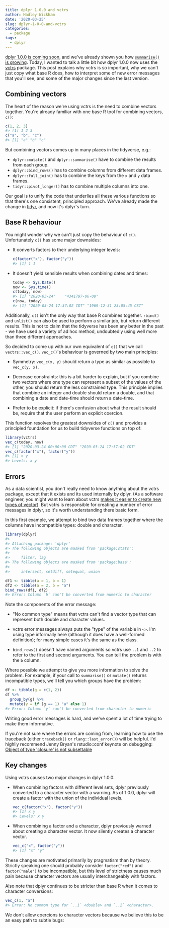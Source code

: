 ```yaml
---
title: dplyr 1.0.0 and vctrs
author: Hadley Wickham
date: '2020-03-25'
slug: dplyr-1-0-0-and-vctrs
categories:
  - package
tags:
  - dplyr
---
```


[dplyr 1.0.0 is coming soon](https://www.tidyverse.org/blog/2020/03/dplyr-1-0-0-is-coming-soon/), and we've already shown you how [`summarise()` is growing](https://www.tidyverse.org/blog/2020/03/dplyr-1-0-0-summarise/). Today, I wanted to talk a little bit how dplyr 1.0.0 now uses the  [vctrs](http://vctrs.r-lib.org/) package. This post explains why vctrs is so important, why we can't just copy what base R does, how to interpret some of new error messages that you'll see, and some of the major changes since the last version.



## Combining vectors

The heart of the reason we're using vctrs is the need to combine vectors together. You're already familiar with one base R tool for combining vectors, `c()`:


```r
c(1, 2, 3)
#> [1] 1 2 3
c("a", "b", "c")
#> [1] "a" "b" "c"
```

But combining vectors comes up in many places in the tidyverse, e.g.:

* `dplyr::mutate()` and `dplyr::summarise()` have to combine the results 
  from each group.
* `dplyr::bind_rows()` has to combine columns from different data frames.
* `dplyr::full_join()`  has to combine the keys from the `x` and `y` data
  frames.
* `tidyr::pivot_longer()` has to combine multiple columns into one.

Our goal is to unify the code that underlies all these various functions so that there's one consistent, principled approach. We've already made the change in [tidyr](https://www.tidyverse.org/blog/2019/09/tidyr-1-0-0/), and now it's dplyr's turn. 

## Base R behaviour

You might wonder why we can't just copy the behaviour of `c()`. Unfortunately `c()` has some major downsides:

*   It converts factors to their underlying integer levels:
    
    
    ```r
    c(factor("x"), factor("y"))
    #> [1] 1 1
    ```
  
*   It doesn't yield sensible results when combining dates and times:

    
    ```r
    today <- Sys.Date()
    now <- Sys.time()
    c(today, now)
    #> [1] "2020-03-24"    "4341797-06-08"
    c(now, today)
    #> [1] "2020-03-24 17:37:02 CDT" "1969-12-31 23:05:45 CST"
    ```

Additionally, `c()` isn't the only way that base R combines together. `rbind()` and `unlist()` can also be used to perform a similar job, but return different results. This is not to claim that the tidyverse has been any better in the past - we have used a variety of ad hoc method, undoubtedly using well more than three different approaches. 

So decided to come up with our own equivalent of `c()` that we call `vectrs::vec_c()`. `vec_c()`'s behaviour is governed by two main principles:

* Symmetry: `vec_c(x, y)` should return a type as similar as possible to 
  `vec_c(y, x)`.

* Decrease constraints: this is a bit harder to explain, but if you combine
  two vectors where one type can represent a subset of the values of the other,
  you should return the less constrained type. This principle implies that
  combine an integer and double should return a double, and that combining
  a date and date-time should return a date-time.

* Prefer to be explicit: if there's confusion about what the result should be,
  require that the user perform an explicit coercion.

This function resolves the greatest downsides of `c()` and provides a principled foundation for us to build tidyverse functions on top of:


```r
library(vctrs)
vec_c(today, now)
#> [1] "2020-03-24 00:00:00 CDT" "2020-03-24 17:37:02 CDT"
vec_c(factor("x"), factor("y"))
#> [1] x y
#> Levels: x y
```

## Errors

As a data scientist, you don't really need to know anything about the vctrs package, except that it exists and its used internally by dplyr. (As a software engineer, you might want to learn about vctrs [makes it easier to create new types of vector](https://vctrs.r-lib.org/articles/s3-vector.html)). But vctrs is responsible for creating a number of error messages in dplyr, so it's worth understanding there basic form.

In this first example, we attempt to bind two data frames together where the columns have incompatible types: double and character.


```r
library(dplyr)
#> 
#> Attaching package: 'dplyr'
#> The following objects are masked from 'package:stats':
#> 
#>     filter, lag
#> The following objects are masked from 'package:base':
#> 
#>     intersect, setdiff, setequal, union

df1 <- tibble(a = 1, b = 1)
df2 <- tibble(a = 2, b = "a")
bind_rows(df1, df2)
#> Error: Column `b` can't be converted from numeric to character
```
Note the components of the error message:

* "No common type" means that vctrs can't find a vector type that can
  represent both double and character values. 
  
* vctrs error messages always puts the "type" of the variable in `<>`.
  I'm using type informally here (although it does have a well-formed
  definition); for many simple cases it's the same as the class.
  
* `bind_rows()` doesn't have named arguments so vctrs use `..1` and 
  `..2` to refer to the first and second arguments. You can tell the
  problem is with the `b` column.
  
Where possible we attempt to give you more information to solve the problem. For example, if your call to `summarise()` or `mutate()` returns incompatible types, we'll tell you which groups have the problem:


```r
df <- tibble(g = c(1, 2))
df %>% 
  group_by(g) %>% 
  mutate(y = if (g == 1) "a" else 1)
#> Error: Column `y` can't be converted from character to numeric
```
Writing good error messages is hard, and we've spent a lot of time trying to make them informative. 

If you're not sure where the errors are coming from, learning how to use the traceback (either `traceback()` or `rlang::last_error()`) will be helpful. I'd highliy recommend Jenny Bryan's rstudio::conf keynote on debugging: [Object of type 'closure' is not subsettable](https://resources.rstudio.com/rstudio-conf-2020/object-of-type-closure-is-not-subsettable-jenny-bryan)

## Key changes

Using vctrs causes two major changes in dplyr 1.0.0:

*   When combining factors with different level sets, dplyr previously 
    converted to a character vector with a warning. As of 1.0.0, dplyr will
    create a factor with the union of the individual levels.
  
    
    ```r
    vec_c(factor("x"), factor("y"))
    #> [1] x y
    #> Levels: x y
    ```
  
*   When combining a factor and a character, dplyr previously warned about
    creating a character vector. It now silently creates a character vector.

    
    ```r
    vec_c("x", factor("y"))
    #> [1] "x" "y"
    ```

These changes are motivated primarily by pragmatism than by theory. Strictly speaking one should probably consider `factor("red")` and `factor("male")` to be incompatible, but this level of strictness causes much pain because character vectors are usually interchangeably with factors.

Also note that dplyr continues to be stricter than base R when it comes to character conversions: 


```r
vec_c(1, "a")
#> Error: No common type for `..1` <double> and `..2` <character>.
```

We don't allow coercions to character vectors because we believe this to be an easy path to subtle bugs:
